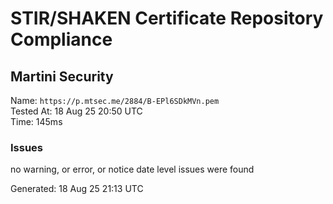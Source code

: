 # STIR/SHAKEN Certificate Repository Compliance

## Martini Security

Name: `https://p.mtsec.me/2884/B-EPl6SDkMVn.pem`\
Tested At: 18 Aug 25 20:50 UTC\
Time: 145ms

### Issues

no warning, or error, or notice date level issues were found

Generated: 18 Aug 25 21:13 UTC